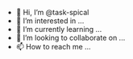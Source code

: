 - 👋 Hi, I’m @task-spical
- 👀 I’m interested in ...
- 🌱 I’m currently learning ...
- 💞️ I’m looking to collaborate on ...
- 📫 How to reach me ...

<!---
task-spical/task-spical is a ✨ special ✨ repository because its `README.md` (this file) appears on your GitHub profile.
You can click the Preview link to take a look at your changes.
--->
